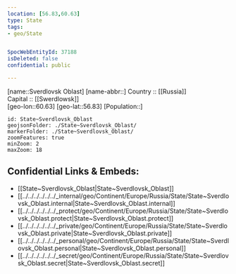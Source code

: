 ```yaml
---
location: [56.83,60.63] 
type: State
tags:
- geo/State


SpocWebEntityId: 37188
isDeleted: false
confidential: public

---
```

[name::Sverdlovsk Oblast] 
[name-abbr::] 
Country :: [[Russia]]  
Capital :: [[Swerdlowsk]]  
[geo-lon::60.63] 
[geo-lat::56.83] 
[Population::] 



```leaflet
id: State~Sverdlovsk_Oblast
geojsonFolder: ./State~Sverdlovsk_Oblast/
markerFolder: ./State~Sverdlovsk_Oblast/
zoomFeatures: true 
minZoom: 2 
maxZoom: 18
```


## Confidential Links & Embeds: 
- [[State~Sverdlovsk_Oblast|State~Sverdlovsk_Oblast]]  
- [[../../../../../../_internal/geo/Continent/Europe/Russia/State/State~Sverdlovsk_Oblast.internal|State~Sverdlovsk_Oblast.internal]] 
- [[../../../../../../_protect/geo/Continent/Europe/Russia/State/State~Sverdlovsk_Oblast.protect|State~Sverdlovsk_Oblast.protect]] 
- [[../../../../../../_private/geo/Continent/Europe/Russia/State/State~Sverdlovsk_Oblast.private|State~Sverdlovsk_Oblast.private]] 
- [[../../../../../../_personal/geo/Continent/Europe/Russia/State/State~Sverdlovsk_Oblast.personal|State~Sverdlovsk_Oblast.personal]] 
- [[../../../../../../_secret/geo/Continent/Europe/Russia/State/State~Sverdlovsk_Oblast.secret|State~Sverdlovsk_Oblast.secret]] 
